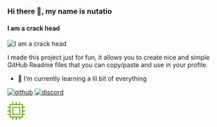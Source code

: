 ### Hi there 👋, my name is nutatio
#### I am a crack head
![I am a crack head](https://cdn.discordapp.com/attachments/861244155093975071/861244461916094494/ngan-pham-lil-ants-anim-test-v06.gif)

I made this project just for fun, it allows you to create nice and simple GitHub Readme files that you can copy/paste and use in your profile.

- 🌱 I’m currently learning a lil bit of everything 


[<img src='https://cdn.jsdelivr.net/npm/simple-icons@3.0.1/icons/github.svg' alt='github' height='40'>](https://github.com/nutatio)  [<img src='https://cdn.jsdelivr.net/npm/simple-icons@3.0.1/icons/discord.svg' alt='discord' height='40'>](https://discord.gg/S7keaMFB7e)  

<a href='https://docs.github.com/en/developers'><img src='https://raw.githubusercontent.com/acervenky/animated-github-badges/master/assets/devbadge.gif' width='40' height='40'></a> 

